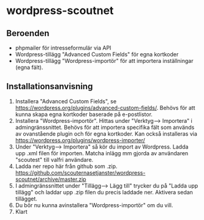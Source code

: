 # wordpress-scoutnet
## Beroenden
* phpmailer för intresseformulär via API
* Wordpress-tillägg "Advanced Custom Fields" för egna kortkoder
* Wordpress-tillägg "Wordpress-importör" för att importera inställningar (egna fält).
## Installationsanvisning
1. Installera "Advanced Custom Fields", se https://wordpress.org/plugins/advanced-custom-fields/. Behövs för att kunna skapa egna kortkoder baserade på e-postlistor.
1. Installera "Wordpress-importör". Hittas under "Verktyg--> Importera" i admingränssnittet. Behövs för att importera specifika fält som används av ovanstående plugin och för egna kortkoder. Kan också installeras via https://wordpress.org/plugins/wordpress-importer/
1. Under "Verktyg--> Importera" så kör du import av Wordpress. Ladda upp .xml filen för importen. Matcha inlägg mm gjorda av användaren "scoutest" till valfri användare.
1. Ladda ner repo här från github som .zip. https://github.com/scouternasetjanster/wordpress-scoutnet/archive/master.zip
1. I admingränssnittet under "Tillägg--> Lägg till" trycker du på "Ladda upp tillägg" och laddar upp .zip filen du precis laddade ner. Aktivera sedan tillägget.
1. Du bör nu kunna avinstallera "Wordpress-importör" om du vill.
1. Klart
